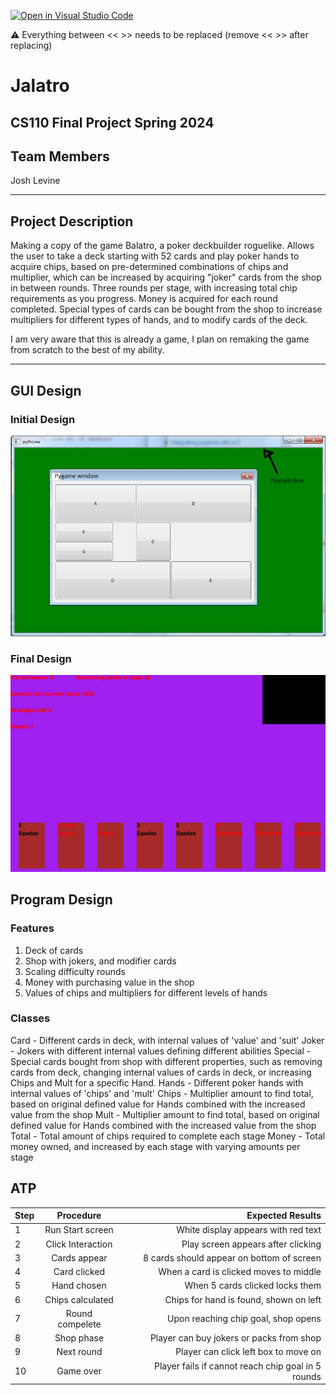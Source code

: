 [![Open in Visual Studio Code](https://classroom.github.com/assets/open-in-vscode-718a45dd9cf7e7f842a935f5ebbe5719a5e09af4491e668f4dbf3b35d5cca122.svg)](https://classroom.github.com/online_ide?assignment_repo_id=14657238&assignment_repo_type=AssignmentRepo)

:warning: Everything between << >> needs to be replaced (remove << >> after replacing)

# Jalatro
## CS110 Final Project Spring 2024

## Team Members

Josh Levine

***

## Project Description

Making a copy of the game Balatro, a poker deckbuilder roguelike. Allows the user to take a deck starting with 52 cards and play poker hands to acquire chips, based on pre-determined combinations of chips and multiplier, which can be increased by acquiring "joker" cards from the shop in between rounds. Three rounds per stage, with increasing total chip requirements as you progress. Money is acquired for each round completed. Special types of cards can be bought from the shop to increase multipliers for different types of hands, and to modify cards of the deck.

I am very aware that this is already a game, I plan on remaking the game from scratch to the best of my ability.

***    

## GUI Design

### Initial Design

![initial gui](assets/gui.jpg)

### Final Design

![final gui](assets/finalgui.jpg)

## Program Design

### Features

1. Deck of cards
2. Shop with jokers, and modifier cards
3. Scaling difficulty rounds
4. Money with purchasing value in the shop
5. Values of chips and multipliers for different levels of hands

### Classes

Card - Different cards in deck, with internal values of 'value' and 'suit'
Joker - Jokers with different internal values defining different abilities
Special - Special cards bought from shop with different properties, such as removing cards from deck, changing internal values of cards in deck, or increasing Chips and Mult for a specific Hand.
Hands - Different poker hands with internal values of 'chips' and 'mult'
Chips - Multiplier amount to find total, based on original defined value for Hands combined with the increased value from the shop
Mult - Multiplier amount to find total, based on original defined value for Hands combined with the increased value from the shop
Total - Total amount of chips required to complete each stage
Money - Total money owned, and increased by each stage with varying amounts per stage

## ATP

| Step                 |Procedure             |Expected Results                                   |
|----------------------|:--------------------:|--------------------------------------------------:|
|  1                   | Run Start screen     | White display appears with red text               |
|  2                   | Click Interaction    | Play screen appears after clicking                |
|  3                   | Cards appear         | 8 cards should appear on bottom of screen         |
|  4                   | Card clicked         | When a card is clicked moves to middle            |
|  5                   | Hand chosen          | When 5 cards clicked locks them                   |
|  6                   | Chips calculated     | Chips for hand is found, shown on left            |
|  7                   | Round compelete      | Upon reaching chip goal, shop opens               |
|  8                   | Shop phase           | Player can buy jokers or packs from shop          |
|  9                   | Next round           | Player can click left box to move on              |
|  10                  | Game over            | Player fails if cannot reach chip goal in 5 rounds|


